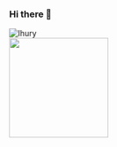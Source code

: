 ### Hi there 👋

<img src="https://komarev.com/ghpvc/?username=Ihury&color=green" alt="Ihury"/> 
<div>
  <a href="https://github.com/Ihury">
  <img height="180em" src="https://github-readme-stats.vercel.app/api?username=Ihury&show_icons=true&theme=dark&include_all_commits=true&count_private=true"/>
</div>
